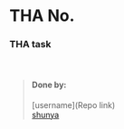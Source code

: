 # THA No.

### THA task

<br>

> #### Done by:
>
> [username](Repo link) <br>
>  [shunya](https://github.com/suresh26601/devsnest_THAs/tree/master/THA_Day_9)<br>
